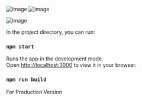 ![image](https://user-images.githubusercontent.com/47062638/222961368-2d7700a5-e13c-422a-b979-1b43c5d77c77.png)
![image](https://user-images.githubusercontent.com/47062638/222961377-7b8f58a8-e116-40e6-af8b-110d3b04c9a8.png)

![image](https://user-images.githubusercontent.com/47062638/222961370-44f009f9-36c5-41ac-9ea5-06846991c87d.png)


In the project directory, you can run:

### `npm start`

Runs the app in the development mode.\
Open [http://localhost:3000](http://localhost:3000) to view it in your browser.

### `npm run build`

For Production Version


